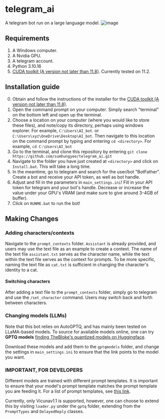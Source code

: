 # telegram_ai
A telegram bot run on a large language model.
![image](https://github.com/sumhungyee/telegram_ai/assets/113227987/fb7f9124-27db-48ba-8a09-f25ac794236e)

## Requirements
1. A Windows computer.
2. A Nvidia GPU.
3. A telegram account.
4. Python 3.10.16
5. [CUDA toolkit (A version not later than 11.8)](https://developer.nvidia.com/cuda-toolkit-archive). Currently tested on 11.2.

## Installation guide
0. Obtain and follow the instructions of the installer for the [CUDA toolkit (A version not later than 11.8)](https://developer.nvidia.com/cuda-toolkit-archive).
1. Open the command prompt on your computer. Simply search "terminal" on the bottom left and open up the terminal.
2. Choose a location on your computer (where you would like to store these files), and note/copy its directory, perhaps using windows explorer. For example, `C:\Users\AI_bot`. or `C:\Users\xyz\OneDrive\Desktop\AI_bot`. Then navigate to this location on the command prompt by typing and entering `cd <directory>`. For example, `cd C:\Users\AI_bot`
3. Go to the terminal, and clone this repository by entering `git clone https://github.com/sumhungyee/telegram_ai.git`
4. Navigate to the folder you have just created at `<directory>` and click on `Install.bat`. This will take a long time.
5. In the meantime, go to telegram and search for the user/bot "BotFather". Create a bot and receive your API token, as well as bot handle.
6. Adjust and fill in the parameters in `main_settings.ini`! Fill in your API token for telegram and your bot's handle. Decrease or increase the value under your GPU's VRAM (and make sure to give around 3-4GB of buffer). 
7. Click on  `RUNME.bat` to run the bot!

## Making Changes
### Adding characters/contexts
Navigate to the `prompt_contexts` folder. `Assistant` is already provided, and users may use the text file as an example to create a context. The name of the text file `assistant.txt` serves as the character name, while the text within the text file serves as the context for prompts. To be more specific, naming the text file as `cat.txt` is sufficient in changing the character's identity to a cat.

#### Switching characters
After adding a text file to the `prompt_contexts` folder, simply go to telegram and use the `/set_character` command. Users may switch back and forth between characters.

### Changing models (LLMs)
Note that this bot relies on AutoGPTQ, and has mainly been tested on LLaMA-based models. To source for available models online, one can try **GPTQ models** [finding TheBloke's quantized models on Huggingface](https://huggingface.co/TheBloke).

Download these models and add them to the `gptqmodels` folder, and change the settings in `main_settings.ini` to ensure that the link points to the model you want.

### **IMPORTANT, FOR DEVELOPERS**
Different models are trained with different prompt templates. It is important to ensure that your model's prompt template matches the prompt template you are feeding it. For a list of prompt templates, see [this link](https://www.reddit.com/r/LocalLLaMA/wiki/models#wiki_prompt_templates).

Currently, only Vicunav1.1 is supported, however, one can choose to extend this by visiting `loader.py` under the `gptq` folder, extending from the `PromptTypes` and `DelayedReply` classes. 
 



